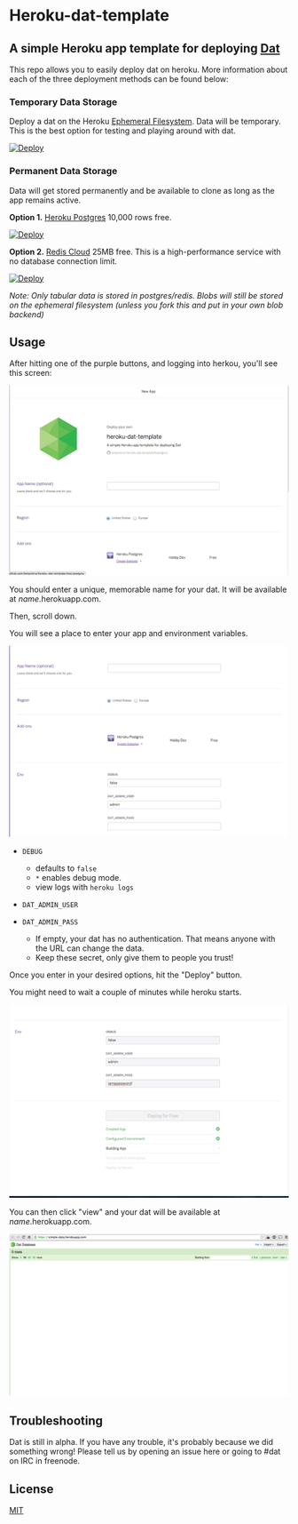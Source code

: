 Heroku-dat-template
===================

## A simple Heroku app template for deploying [Dat](http://github.com/maxogden/dat)

This repo allows you to easily deploy dat on heroku. More information about each of the three deployment methods can be found below:

### Temporary Data Storage
Deploy a dat on the Heroku [Ephemeral Filesystem](https://devcenter.heroku.com/articles/dynos#ephemeral-filesystem). Data will be temporary. This is the best option for testing and playing around with dat.

[![Deploy](https://www.herokucdn.com/deploy/button.png)](https://heroku.com/deploy?template=https://github.com/bmpvieira/heroku-dat-template.git)

### Permanent Data Storage
Data will get stored permanently and be available to clone as long as the app remains active.

**Option 1.** [Heroku Postgres](https://addons.heroku.com/heroku-postgresql)
10,000 rows free.

[![Deploy](https://www.herokucdn.com/deploy/button.png)](https://heroku.com/deploy?template=https://github.com/bmpvieira/heroku-dat-template/tree/postgres)

**Option 2.** [Redis Cloud](https://addons.heroku.com/rediscloud)
25MB free. This is a high-performance service with no database connection limit.

[![Deploy](https://www.herokucdn.com/deploy/button.png)](https://heroku.com/deploy?template=https://github.com/bmpvieira/heroku-dat-template/tree/redis)


_Note: Only tabular data is stored in postgres/redis. Blobs will still be stored on the ephemeral filesystem (unless you fork this and put in your own blob backend)_


Usage
-----
After hitting one of the purple buttons, and logging into herkou, you'll see this screen:

![landing](screens/landing.png)

You should enter a unique, memorable name for your dat. It will be available at *name*.herokuapp.com.

Then, scroll down.

You will see a place to enter your app and environment variables.

![environment](screens/options.png)
* `DEBUG`
  - defaults to `false`
  - `*` enables debug mode.
  - view logs with ```heroku logs```

* `DAT_ADMIN_USER`
* `DAT_ADMIN_PASS`
  - If empty, your dat has no authentication. That means anyone with the URL can change the data.
  - Keep these secret, only give them to people you trust!

Once you enter in your desired options, hit the "Deploy" button.

You might need to wait a couple of minutes while heroku starts.

![deployment](screens/deployment.png)

You can then click "view" and your dat will be available at *name*.herokuapp.com.

![empty-dat](screens/empty-dat.png)

Troubleshooting
---------------

Dat is still in alpha. If you have any trouble, it's probably because we did something wrong! Please tell us by opening an issue here or going to #dat on IRC in freenode.




<!-- https://devcenter.heroku.com/articles/heroku-button -->
<!-- http://expeditedssl.com/heroku-button-maker -->

License
-------
[MIT](https://raw.github.com/bmpvieira/heroku-dat/master/LICENSE)
